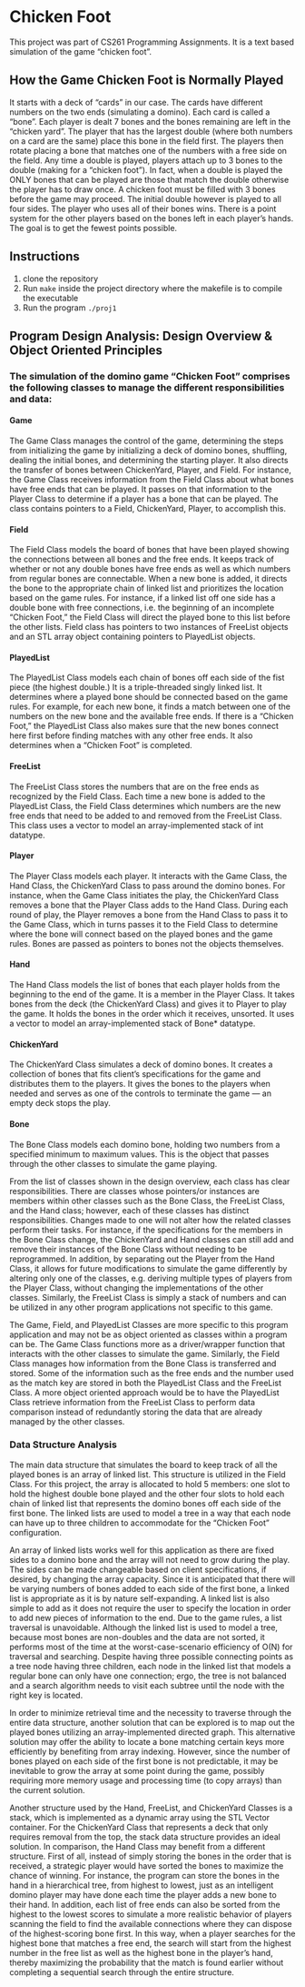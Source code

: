 # Chicken Foot
This project was part of CS261 Programming Assignments. It is a text based simulation of the game “chicken foot”.  

## How the Game Chicken Foot is Normally Played
It starts with a deck of “cards” in our case. The cards have different numbers on the two ends (simulating a domino). Each card is called a “bone”. Each player is dealt 7 bones and the bones remaining are left in the “chicken yard”. The player that has the largest double (where both numbers on a card are the same) place this bone in the field first. The players then rotate placing a bone that matches one of the numbers with a free side on the field. Any time a double is played, players attach up to 3 bones to the double (making for a “chicken foot”). In fact, when a double is played the ONLY bones that can be played are those that match the double otherwise the player has to draw once. A chicken foot must be filled with 3 bones before the game may proceed. The initial double however is played to all four sides. The player who uses all of their bones wins. There is a point system for the other players based on the bones left in each player’s hands. The goal is to get the fewest points possible.

## Instructions

1. clone the repository
2. Run `make` inside the project directory where the makefile is to compile the executable
3. Run the program `./proj1`

## Program Design Analysis: Design Overview & Object Oriented Principles

### The simulation of the domino game “Chicken Foot” comprises the following classes to manage the different responsibilities and data:

#### Game

The Game Class manages the control of the game, determining the steps from initializing the game by initializing a deck of domino bones, shuffling, dealing the initial bones, and determining the starting player. It also directs the transfer of bones between ChickenYard, Player, and Field. For instance, the Game Class receives information from the Field Class about what bones have free ends that can be played. It passes on that information to the Player Class to determine if a player has a bone that can be played. The class contains pointers to a Field, ChickenYard, Player, to accomplish this.

#### Field
The Field Class models the board of bones that have been played showing the connections between all bones and the free ends. It keeps track of whether or not any double bones have free ends as well as which numbers from regular bones are connectable. When a new bone is added, it directs the bone to the appropriate chain of linked list and prioritizes the location based on the game rules. For instance, if a linked list off one side has a double bone with free connections, i.e. the beginning of an incomplete “Chicken Foot,” the Field Class will direct the played bone to this list before the other lists. Field class has pointers to two instances of FreeList objects and an STL array object containing pointers to PlayedList objects.

#### PlayedList

The PlayedList Class models each chain of bones off each side of the fist piece (the highest double.) It is a triple-threaded singly linked list. It determines where a played bone should be connected based on the game rules. For example, for each new bone, it finds a match between one of the numbers on the new bone and the available free ends. If there is a “Chicken Foot,” the PlayedList Class also makes sure that the new bones connect here first before finding matches with any other free ends. It also determines when a “Chicken Foot” is completed.

#### FreeList
The FreeList Class stores the numbers that are on the free ends as recognized by the Field Class. Each time a new bone is added to the PlayedList Class, the Field Class determines which numbers are the new free ends that need to be added to and removed from the FreeList Class. This class uses a vector to model an array-implemented stack of int datatype. 

#### Player
The Player Class models each player. It interacts with the Game Class, the Hand Class, the ChickenYard Class to pass around the domino bones. For instance, when the Game Class initiates the play, the ChickenYard Class removes a bone that the Player Class adds to the Hand Class. During each round of play, the Player removes a bone from the Hand Class to pass it to the Game Class, which in turns passes it to the Field Class to determine where the bone will connect based on the played bones and the game rules. Bones are passed as pointers to bones not the objects themselves.

#### Hand
The Hand Class models the list of bones that each player holds from the beginning to the end of the game. It is a member in the Player Class. It takes bones from the deck (the ChickenYard Class) and gives it to Player to play the game. It holds the bones in the order which it receives, unsorted. It uses a vector to model an array-implemented stack of Bone* datatype.

#### ChickenYard
The ChickenYard Class simulates a deck of domino bones. It creates a collection of bones that fits client’s specifications for the game and distributes them to the players. It gives the bones to the players when needed and serves as one of the controls to terminate the game — an empty deck stops the play. 

#### Bone
The Bone Class models each domino bone, holding two numbers from a specified minimum to maximum values. This is the object that passes through the other classes to simulate the game playing.

From the list of classes shown in the design overview, each class has clear responsibilities. There are classes whose pointers/or instances are members within other classes such as the Bone Class, the FreeList Class, and the Hand class; however, each of these classes has distinct responsibilities. Changes made to one will not alter how the related classes perform their tasks. For instance, if the specifications for the members in the Bone Class change, the ChickenYard and Hand classes can still add and remove their instances of the Bone Class without needing to be reprogrammed. In addition, by separating out the Player from the Hand Class, it allows for future modifications to simulate the game differently by altering only one of the classes, e.g. deriving multiple types of players from the Player Class, without changing the implementations of the other classes. Similarly, the FreeList Class is simply a stack of numbers and can be utilized in any other program applications not specific to this game. 

The Game, Field, and PlayedList Classes are more specific to this program application and may not be as object oriented as classes within a program can be. The Game Class functions more as a driver/wrapper function that interacts with the other classes to simulate the game. Similarly, the Field Class manages how information from the Bone Class is transferred and stored. Some of the information such as the free ends and the number used as the match key are stored in both the PlayedList Class and the FreeList Class. A more object oriented approach would be to have the PlayedList Class retrieve information from the FreeList Class to perform data comparison instead of redundantly storing the data that are already managed by the other classes. 

### Data Structure Analysis
	
The main data structure that simulates the board to keep track of all the played bones is an array of linked list. This structure is utilized in the Field Class. For this project, the array is allocated to hold 5 members: one slot to hold the highest double bone played and the other four slots to hold each chain of linked list that represents the domino bones off each side of the first bone. The linked lists are used to model a tree in a way that each node can have up to three children to accommodate for the “Chicken Foot” configuration.  

An array of linked lists works well for this application as there are fixed sides to a domino bone and the array will not need to grow during the play. The sides can be made changeable based on client specifications, if desired, by changing the array capacity. Since it is anticipated that there will be varying numbers of bones added to each side of the first bone, a linked list is appropriate as it is by nature self-expanding. A linked list is also simple to add as it does not require the user to specify the location in order to add new pieces of information to the end. Due to the game rules, a list traversal is unavoidable. Although the linked list is used to model a tree, because most bones are non-doubles and the data are not sorted, it performs most of the time at the worst-case-scenario efficiency of O(N) for traversal and searching. Despite having three possible connecting points as a tree node having three children, each node in the linked list that models a regular bone can only have one connection; ergo, the tree is not balanced and a search algorithm needs to visit each subtree until the node with the right key is located.

In order to minimize retrieval time and the necessity to traverse through the entire data structure, another solution that can be explored is to map out the played bones utilizing an array-implemented directed graph. This alternative solution may offer the ability to locate a bone matching certain keys more efficiently by benefiting from array indexing. However, since the number of bones played on each side of the first bone is not predictable, it may be inevitable to grow the array at some point during the game, possibly requiring more memory usage and processing time (to copy arrays) than the current solution.

Another structure used by the Hand, FreeList, and ChickenYard Classes is a stack, which is implemented as a dynamic array using the STL Vector container. For the ChickenYard Class that represents a deck that only requires removal from the top, the stack data structure provides an ideal solution. In comparison, the Hand Class may benefit from a different structure. First of all, instead of simply storing the bones in the order that is received, a strategic player would have sorted the bones to maximize the chance of winning. For instance, the program can store the bones in the hand in a hierarchical tree, from highest to lowest, just as an intelligent domino player may have done each time the player adds a new bone to their hand. In addition, each list of free ends can also be sorted from the highest to the lowest scores to simulate a more realistic behavior of players scanning the field to find the available connections where they can dispose of the highest-scoring bone first. In this way, when a player searches for the highest bone that matches a free end, the search will start from the highest number in the free list as well as the highest bone in the player’s hand, thereby maximizing the probability that the match is found earlier without completing a sequential search through the entire structure.

